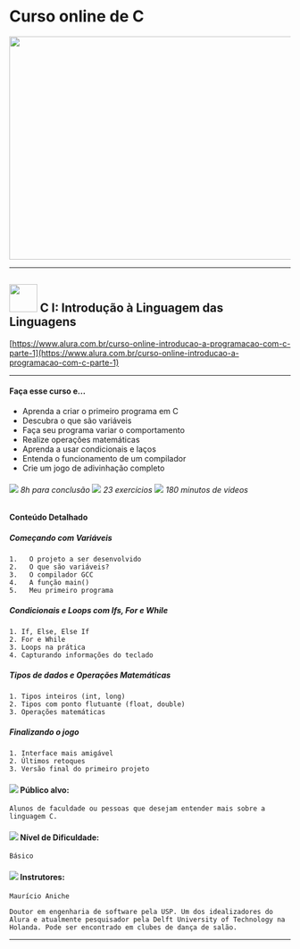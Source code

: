# Curso online de C

[<img src="https://www.alura.com.br/assets/api/share/alura-cursos-online-tecnologia.png" width="927" height="400">](https://www.alura.com.br)

------

## <img src="https://www.alura.com.br/assets/api/cursos/introducao-a-programacao-com-c-parte-1.svg" width="50" height="50"> C I: Introdução à Linguagem das Linguagens

[https://www.alura.com.br/curso-online-introducao-a-programacao-com-c-parte-1](https://www.alura.com.br/curso-online-introducao-a-programacao-com-c-parte-1)

------

#### Faça esse curso e...

*    Aprenda a criar o primeiro programa em C
*    Descubra o que são variáveis
*    Faça seu programa variar o comportamento
*    Realize operações matemáticas
*    Aprenda a usar condicionais e laços
*    Entenda o funcionamento de um compilador
*    Crie um jogo de adivinhação completo

###### ![](https://www.alura.com.br/assets/img/curso/icon-time.1489498780.svg) 8h para conclusão ![](https://www.alura.com.br/assets/img/curso/icon-exercises.1489498780.svg) 23 exercícios ![](https://www.alura.com.br/assets/img/curso/icon-video.1489498780.svg) 180 minutos de videos

#### Conteúdo Detalhado

#####    Começando com Variáveis

    1.   O projeto a ser desenvolvido
    2.   O que são variáveis?
    3.   O compilador GCC
    4.   A função main()
    5.   Meu primeiro programa

#####    Condicionais e Loops com Ifs, For e While

    1. If, Else, Else If
    2. For e While
    3. Loops na prática
    4. Capturando informações do teclado

#####    Tipos de dados e Operações Matemáticas

    1. Tipos inteiros (int, long)
    2. Tipos com ponto flutuante (float, double)
    3. Operações matemáticas

#####    Finalizando o jogo

    1. Interface mais amigável
    2. Últimos retoques
    3. Versão final do primeiro projeto

#### ![](https://www.alura.com.br/assets/img/curso/icon-target.1489498780.svg) Público alvo: 

    Alunos de faculdade ou pessoas que desejam entender mais sobre a linguagem C.

#### ![](https://www.alura.com.br/assets/img/curso/icon-difficulty.1489498780.svg) Nível de Dificuldade: 

    Básico

#### ![](https://www.alura.com.br/assets/img/curso/icon-teacher.1489498780.svg) Instrutores:
    
    Maurício Aniche

    Doutor em engenharia de software pela USP. Um dos idealizadores do Alura e atualmente pesquisador pela Delft University of Technology na Holanda. Pode ser encontrado em clubes de dança de salão.

------


